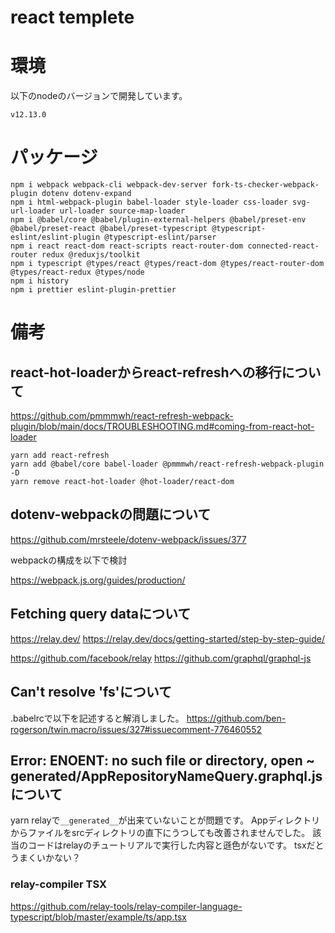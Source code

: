 # react templete

# 環境
以下のnodeのバージョンで開発しています。
```
v12.13.0
```

# パッケージ

```
npm i webpack webpack-cli webpack-dev-server fork-ts-checker-webpack-plugin dotenv dotenv-expand
npm i html-webpack-plugin babel-loader style-loader css-loader svg-url-loader url-loader source-map-loader
npm i @babel/core @babel/plugin-external-helpers @babel/preset-env @babel/preset-react @babel/preset-typescript @typescript-eslint/eslint-plugin @typescript-eslint/parser
npm i react react-dom react-scripts react-router-dom connected-react-router redux @reduxjs/toolkit
npm i typescript @types/react @types/react-dom @types/react-router-dom @types/react-redux @types/node
npm i history
npm i prettier eslint-plugin-prettier
```

# 備考

## react-hot-loaderからreact-refreshへの移行について
https://github.com/pmmmwh/react-refresh-webpack-plugin/blob/main/docs/TROUBLESHOOTING.md#coming-from-react-hot-loader

```
yarn add react-refresh
yarn add @babel/core babel-loader @pmmmwh/react-refresh-webpack-plugin -D
yarn remove react-hot-loader @hot-loader/react-dom
```

## dotenv-webpackの問題について
https://github.com/mrsteele/dotenv-webpack/issues/377

webpackの構成を以下で検討

https://webpack.js.org/guides/production/

## Fetching query dataについて

https://relay.dev/
https://relay.dev/docs/getting-started/step-by-step-guide/

https://github.com/facebook/relay
https://github.com/graphql/graphql-js

## Can't resolve 'fs'について
.babelrcで以下を記述すると解消しました。
https://github.com/ben-rogerson/twin.macro/issues/327#issuecomment-776460552

## Error: ENOENT: no such file or directory, open ~ __generated__/AppRepositoryNameQuery.graphql.jsについて

yarn relayで`__generated__`が出来ていないことが問題です。
Appディレクトリからファイルをsrcディレクトリの直下にうつしても改善されませんでした。
該当のコードはrelayのチュートリアルで実行した内容と遜色がないです。
tsxだとうまくいかない？
### relay-compiler TSX
https://github.com/relay-tools/relay-compiler-language-typescript/blob/master/example/ts/app.tsx